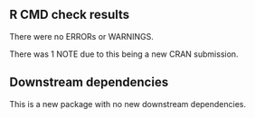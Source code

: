 ## R CMD check results
There were no ERRORs or WARNINGS.

There was 1 NOTE due to this being a new CRAN submission.

## Downstream dependencies
This is a new package with no new downstream dependencies.
